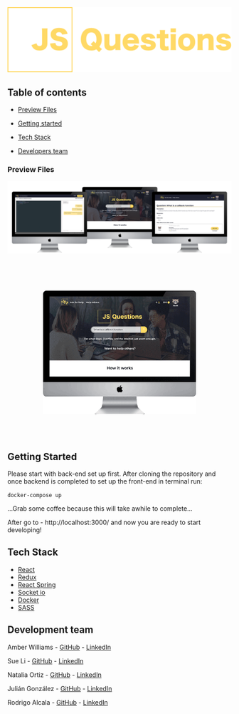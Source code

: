 ![hero-logo](./src/assets/hero-logo.png)

## 

## Table of contents

- [Preview Files](#Preview-Files)

- [Getting started](#getting-started)

- [Tech Stack](#tech-stack)

- [Developers team](#developers-team)

  

### Preview Files

![JSQuestionsPreview](./src/assets/JSQuestionsPreview.png)



<div align="center" style="margin: 80px"><img src ="./src/assets/JSQuestionsPreview.gif" /></div>





## Getting Started

Please start with back-end set up first. After cloning the repository and once backend is completed to set up the front-end in terminal run:

```
docker-compose up
```


...Grab some coffee because this will take awhile to complete...

After go to - http://localhost:3000/ and now you are ready to start developing!



## Tech Stack

- [React](https://reactjs.org/)
- [Redux](https://redux.js.org/)
- [React Spring](https://www.react-spring.io/)
- [Socket io](https://socket.io/)
- [Docker](https://www.docker.com/)
- [SASS](https://sass-lang.com/)



## Development team

Amber Williams - [GitHub](https://github.com/Amber-Williams) - [LinkedIn](https://www.linkedin.com/in/amber-williams-dev/)

Sue Li - [GitHub](https://github.com/zsli16) - [LinkedIn](https://www.linkedin.com/in/sueli88/)

Natalia Ortiz - [GitHub](https://github.com/nataliaero) - [LinkedIn](https://www.linkedin.com/in/natalia-ortiz-gomez/)

Julián González - [GitHub](https://github.com/1971S) - [LinkedIn](https://www.linkedin.com/in/jgpicatoste/)

Rodrigo Alcala - [GitHub]( https://github.com/rodalcala) - [LinkedIn](https://www.linkedin.com/in/rodrigoalcala/)